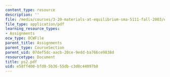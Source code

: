 ```yaml
---
content_type: resource
description: ''
file: /media/courses/3-20-materials-at-equilibrium-sma-5111-fall-2003/e58ff400bfd05b3655dbc3d8c44097b8_ps2.pdf
file_type: application/pdf
learning_resource_types:
- Assignments
ocw_type: OCWFile
parent_title: Assignments
parent_type: CourseSection
parent_uid: 07def5dc-aacb-20ce-9edd-ba766ce9838d
resourcetype: Document
title: ps2.pdf
uid: e58ff400-bfd0-5b36-55db-c3d8c44097b8
---
```

